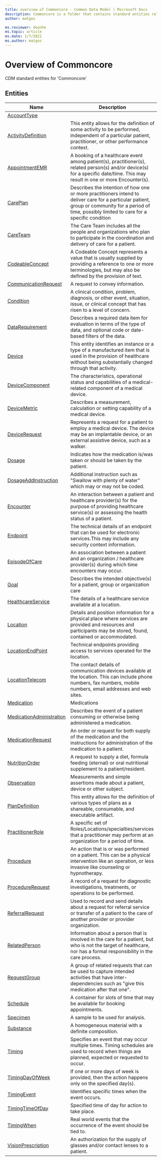 ```yaml
---
title: overview of Commoncore - Common Data Model | Microsoft Docs
description: Commoncore is a folder that contains standard entities related to the Common Data Model.
author: matgos

ms.reviewer: deonhe
ms.topic: article
ms.date: 1/7/2021
ms.author: matgos
---
```


# Overview of Commoncore

CDM standard entities for 'Commoncore'  

## Entities

|Name|Description|
|---|---|
|[AccountType](AccountType.md)||
|[ActivityDefinition](ActivityDefinition.md)|This entity allows for the definition of some activity to be performed, independent of a particular patient, practitioner, or other performance context.|
|[AppointmentEMR](AppointmentEMR.md)|A booking of a healthcare event among patient(s), practitioner(s), related person(s) and/or device(s) for a specific date/time. This may result in one or more Encounter(s).|
|[CarePlan](CarePlan.md)|Describes the intention of how one or more practitioners intend to deliver care for a particular patient, group or community for a period of time, possibly limited to care for a specific condition|
|[CareTeam](CareTeam.md)|The Care Team includes all the people and organizations who plan to participate in the coordination and delivery of care for a patient.|
|[CodeableConcept](CodeableConcept.md)|A Codeable Concept represents a value that is usually supplied by providing a reference to one or more terminologies, but may also be defined by the provision of text.|
|[CommunicationRequest](CommunicationRequest.md)|A request to convey information.|
|[Condition](Condition.md)|A clinical condition, problem, diagnosis, or other event, situation, issue, or clinical concept that has risen to a level of concern.|
|[DataRequirement](DataRequirement.md)|Describes a required data item for evaluation in terms of the type of data, and optional code or date-based filters of the data.|
|[Device](Device.md)|This entity identifies an instance or a type of a manufactured item that is used in the provision of healthcare without being substantially changed through that activity.|
|[DeviceComponent](DeviceComponent.md)|The characteristics, operational status and capabilities of a medical-related component of a medical device.|
|[DeviceMetric](DeviceMetric.md)|Describes a measurement, calculation or setting capability of a medical device.|
|[DeviceRequest](DeviceRequest.md)|Represents a request for a patient to employ a medical device. The device may be an implantable device, or an external assistive device, such as a walker.|
|[Dosage](Dosage.md)|Indicates how the medication is/was taken or should be taken by the patient.|
|[DosageAddInstruction](DosageAddInstruction.md)|Additional instruction such as "Swallow with plenty of water" which may or may not be coded.|
|[Encounter](Encounter.md)|An interaction between a patient and healthcare provider(s) for the purpose of providing healthcare service(s) or assessing the health status of a patient.|
|[Endpoint](Endpoint.md)|The technical details of an endpoint that can be used for electronic services.This may include any security context information.|
|[EpisodeOfCare](EpisodeOfCare.md)|An association between a patient and an organization / healthcare provider(s) during which time encounters may occur.|
|[Goal](Goal.md)|Describes the intended objective(s) for a patient, group or organization care|
|[HealthcareService](HealthcareService.md)|The details of a healthcare service available at a location.|
|[Location](Location.md)|Details and position information for a physical place where services are provided and resources and participants may be stored, found, contained or accommodated.|
|[LocationEndPoint](LocationEndPoint.md)|Technical endpoints providing access to services operated for the location.|
|[LocationTelecom](LocationTelecom.md)|The contact details of communication devices available at the location. This can include phone numbers, fax numbers, mobile numbers, email addresses and web sites.|
|[Medication](Medication.md)|Medications|
|[MedicationAdministration](MedicationAdministration.md)|Describes the event of a patient consuming or otherwise being administered a medication.|
|[MedicationRequest](MedicationRequest.md)|An order or request for both supply of the medication and the instructions for administration of the medication to a patient.|
|[NutritionOrder](NutritionOrder.md)|A request to supply a diet, formula feeding (eternal) or oral nutritional supplement to a patient/resident.|
|[Observation](Observation.md)|Measurements and simple assertions made about a patient, device or other subject.|
|[PlanDefinition](PlanDefinition.md)|This entity allows for the definition of various types of plans as a shareable, consumable, and executable artifact.|
|[PractitionerRole](PractitionerRole.md)|A specific set of Roles/Locations/specialties/services that a practitioner may perform at an organization for a period of time.|
|[Procedure](Procedure.md)|An action that is or was performed on a patient. This can be a physical intervention like an operation, or less invasive like counseling or hypnotherapy.|
|[ProcedureRequest](ProcedureRequest.md)|A record of a request for diagnostic investigations, treatments, or operations to be performed.|
|[ReferralRequest](ReferralRequest.md)|Used to record and send details about a request for referral service or transfer of a patient to the care of another provider or provider organization.|
|[RelatedPerson](RelatedPerson.md)|Information about a person that is involved in the care for a patient, but who is not the target of healthcare, nor has a formal responsibility in the care process.|
|[RequestGroup](RequestGroup.md)|A group of related requests that can be used to capture intended activities that have inter-dependencies such as "give this medication after that one".|
|[Schedule](Schedule.md)|A container for slots of time that may be available for booking appointments.|
|[Specimen](Specimen.md)|A sample to be used for analysis.|
|[Substance](Substance.md)|A homogeneous material with a definite composition.|
|[Timing](Timing.md)|Specifies an event that may occur multiple times. Timing schedules are used to record when things are planned, expected or requested to occur.|
|[TimingDayOfWeek](TimingDayOfWeek.md)|If one or more days of week is provided, then the action happens only on the specified day(s).|
|[TimingEvent](TimingEvent.md)|Identifies specific times when the event occurs.|
|[TimingTimeOfDay](TimingTimeOfDay.md)|Specified time of day for action to take place.|
|[TimingWhen](TimingWhen.md)|Real world events that the occurrence of the event should be tied to.|
|[VisionPrescription](VisionPrescription.md)|An authorization for the supply of glasses and/or contact lenses to a patient.|
